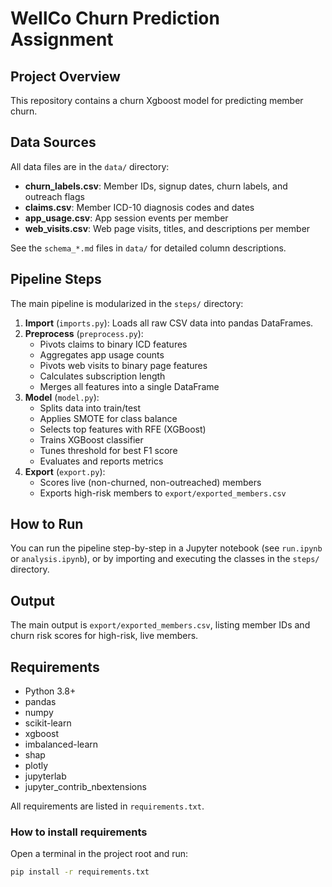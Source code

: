 # WellCo Churn Prediction Assignment

## Project Overview
This repository contains a churn Xgboost model for predicting member churn.


## Data Sources
All data files are in the `data/` directory:

- **churn_labels.csv**: Member IDs, signup dates, churn labels, and outreach flags
- **claims.csv**: Member ICD-10 diagnosis codes and dates
- **app_usage.csv**: App session events per member
- **web_visits.csv**: Web page visits, titles, and descriptions per member

See the `schema_*.md` files in `data/` for detailed column descriptions.

## Pipeline Steps
The main pipeline is modularized in the `steps/` directory:

1. **Import** (`imports.py`): Loads all raw CSV data into pandas DataFrames.
2. **Preprocess** (`preprocess.py`):
	- Pivots claims to binary ICD features
	- Aggregates app usage counts
	- Pivots web visits to binary page features
	- Calculates subscription length
	- Merges all features into a single DataFrame
3. **Model** (`model.py`):
	- Splits data into train/test
	- Applies SMOTE for class balance
	- Selects top features with RFE (XGBoost)
	- Trains XGBoost classifier
	- Tunes threshold for best F1 score
	- Evaluates and reports metrics
4. **Export** (`export.py`):
	- Scores live (non-churned, non-outreached) members
	- Exports high-risk members to `export/exported_members.csv`

## How to Run
You can run the pipeline step-by-step in a Jupyter notebook (see `run.ipynb` or `analysis.ipynb`), or by importing and executing the classes in the `steps/` directory.

## Output
The main output is `export/exported_members.csv`, listing member IDs and churn risk scores for high-risk, live members.


## Requirements

- Python 3.8+
- pandas
- numpy
- scikit-learn
- xgboost
- imbalanced-learn
- shap
- plotly
- jupyterlab
- jupyter_contrib_nbextensions

All requirements are listed in `requirements.txt`.

### How to install requirements

Open a terminal in the project root and run:

```sh
pip install -r requirements.txt
```
